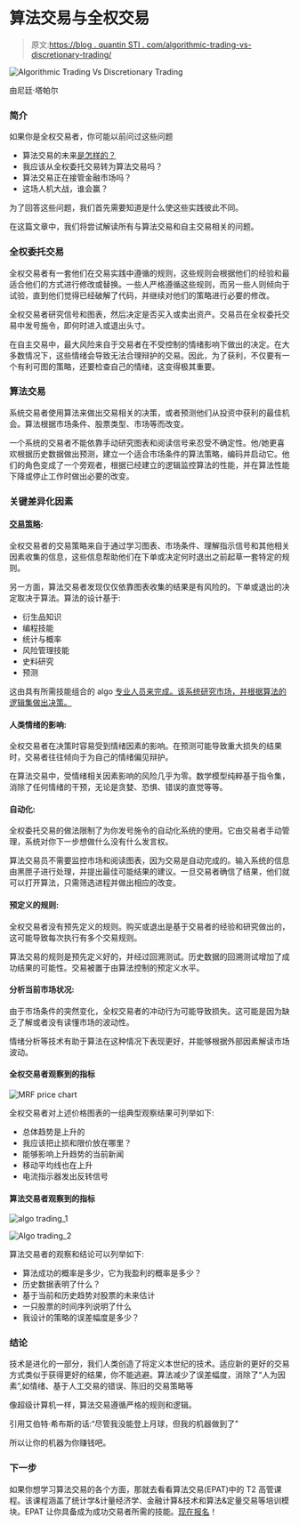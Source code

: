 # 算法交易与全权交易

> 原文:[https://blog . quantin STI . com/algorithmic-trading-vs-discretionary-trading/](https://blog.quantinsti.com/algorithmic-trading-vs-discretionary-trading/)

![Algorithmic Trading Vs Discretionary Trading](../Images/fab4fa3ee4a7dc716b655e291a393985.png)

由尼廷·塔帕尔

### **简介**

如果你是全权交易者，你可能以前问过这些问题

*   算法交易的未来[是怎样的？](/algorithmic-trading-india/)
*   我应该从全权委托交易转为算法交易吗？
*   算法交易正在接管金融市场吗？
*   这场人机大战，谁会赢？

为了回答这些问题，我们首先需要知道是什么使这些实践彼此不同。

在这篇文章中，我们将尝试解读所有与算法交易和自主交易相关的问题。

### **全权委托交易**

全权交易者有一套他们在交易实践中遵循的规则，这些规则会根据他们的经验和最适合他们的方式进行修改或替换。一些人严格遵循这些规则，而另一些人则倾向于试验，直到他们觉得已经破解了代码，并继续对他们的策略进行必要的修改。

全权交易者研究信号和图表，然后决定是否买入或卖出资产。交易员在全权委托交易中发号施令，即何时进入或退出头寸。

在自主交易中，最大风险来自于交易者在不受控制的情绪影响下做出的决定。在大多数情况下，这些情绪会导致无法合理辩护的交易。因此，为了获利，不仅要有一个有利可图的策略，还要检查自己的情绪，这变得极其重要。

### **算法交易**

系统交易者使用算法来做出交易相关的决策，或者预测他们从投资中获利的最佳机会。算法根据市场条件、股票类型、市场等而改变。

一个系统的交易者不能依靠手动研究图表和阅读信号来忍受不确定性。他/她更喜欢根据历史数据做出预测，建立一个适合市场条件的算法策略，编码并启动它。他们的角色变成了一个旁观者，根据已经建立的逻辑监控算法的性能，并在算法性能下降或停止工作时做出必要的改变。

### **关键差异化因素**

#### [交易策略](/algorithmic-trading-strategies/):

全权交易者的交易策略来自于通过学习图表、市场条件、理解指示信号和其他相关因素收集的信息，这些信息帮助他们在下单或决定何时退出之前起草一套特定的规则。

另一方面，算法交易者发现仅仅依靠图表收集的结果是有风险的。下单或退出的决定取决于算法。算法的设计基于:

*   衍生品知识
*   编程技能
*   统计与概率
*   风险管理技能
*   史料研究
*   预测

这由具有所需技能组合的 algo [专业人员来完成。该系统研究市场，并根据算法的逻辑集做出决策。](/top-skills-nailing-quant-trader-interview/)

#### 人类情绪的影响:

全权交易者在决策时容易受到情绪因素的影响。在预测可能导致重大损失的结果时，交易者往往倾向于为自己的情绪偏见辩护。

在算法交易中，受情绪相关因素影响的风险几乎为零。数学模型纯粹基于指令集，消除了任何情绪的干预，无论是贪婪、恐惧、错误的直觉等等。

#### 自动化:

全权委托交易的做法限制了为你发号施令的自动化系统的使用。它由交易者手动管理，系统对你下一步想做什么没有什么发言权。

算法交易员不需要监控市场和阅读图表，因为交易是自动完成的。输入系统的信息由黑匣子进行处理，并提出最佳可能结果的建议。一旦交易者确信了结果，他们就可以打开算法，只需筛选进程并做出相应的改变。

#### 预定义的规则:

全权交易者没有预先定义的规则。购买或退出是基于交易者的经验和研究做出的，这可能导致每次执行有多个交易规则。

算法交易的规则是预先定义好的，并经过回溯测试。历史数据的回溯测试增加了成功结果的可能性。交易被置于由算法控制的预定义水平。

#### 分析当前市场状况:

由于市场条件的突然变化，全权交易者的冲动行为可能导致损失。这可能是因为缺乏了解或者没有读懂市场的波动性。

情绪分析等技术有助于算法在这种情况下表现更好，并能够根据外部因素解读市场波动。

#### 全权交易者观察到的指标

![MRF price chart](../Images/5d3cd244db42944409fad3c3c5c1449d.png)

全权交易者对上述价格图表的一组典型观察结果可列举如下:

*   总体趋势是上升的
*   我应该把止损和限价放在哪里？
*   能够影响上升趋势的当前新闻
*   移动平均线也在上升
*   电流指示器发出反转信号

#### 算法交易者观察到的指标

![algo trading_1](../Images/e3d49d10d41c4bf37b534dc9ab790f2f.png)

![Algo trading_2](../Images/85f223f28721cfddf1446ea69159abc6.png)

算法交易者的观察和结论可以列举如下:

*   算法成功的概率是多少，它为我盈利的概率是多少？
*   历史数据表明了什么？
*   基于当前和历史趋势对股票的未来估计
*   一只股票的时间序列说明了什么
*   我设计的策略的误差幅度是多少？

### **结论**

技术是进化的一部分，我们人类创造了将定义本世纪的技术。适应新的更好的交易方式类似于获得更好的结果，你不能逃避。算法减少了误差幅度，消除了“人为因素”,如情绪、基于人工交易的错误、陈旧的交易策略等

像超级计算机一样，算法交易遵循严格的规则和逻辑。

引用艾伯特·希布斯的话:“尽管我没能登上月球，但我的机器做到了”

所以让你的机器为你赚钱吧。

### **下一步**

如果你想学习算法交易的各个方面，那就去看看算法交易(EPAT)中的 T2 高管课程。该课程涵盖了统计学&计量经济学、金融计算&技术和算法&定量交易等培训模块。EPAT 让你具备成为成功交易者所需的技能。[现在报名](https://www.quantinsti.com/epat/)！